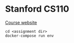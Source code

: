# Stanford CS110

[Course website](https://web.stanford.edu/class/cs110/)

```
cd <assignment dir>
docker-compose run env
```

